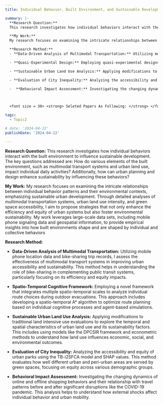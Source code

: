 ```yaml
---
title: Individual Behavior, Built Environment, and Sustainable Development

summary: |-
  **Research Question:**
  This research investigates how individual behaviors interact with the built environment to influence sustainable development. The key questions addressed are: How do various elements of the built environment, such as multimodal transport systems and urban land use, impact individual daily activities? Additionally, how can urban planning and design enhance sustainability by influencing these behaviors?

  **My Work:**
  My research focuses on examining the intricate relationships between individual behavior patterns and their environmental contexts, emphasizing sustainable urban development. Through detailed analyses of multimodal transportation systems, urban land use intensity, and green space accessibility, I aim to propose strategies that not only enhance the efficiency and equity of urban systems but also foster environmental sustainability. My work leverages large-scale data sets, including mobile phone signaling data and geospatial information, to provide empirical insights into how built environments shape and are shaped by individual and collective behaviors

  **Research Method:**
  - **Data-Driven Analysis of Multimodal Transportation:** Utilizing mobile phone location data and bike-sharing trip records, I assess the effectiveness of multimodal transport systems in improving urban accessibility and sustainability. This method helps in understanding the role of bike-sharing in complementing public transit systems, particularly focusing on its efficiency and equity impacts.

  - **Quasi-Experimental Design:** Employing quasi-experimental designs to analyze the impact of COVID-19 on travel behaviors among older adults in Shenzhen, utilizing big data from mobile phones to assess changes over time and across different urban densities and land uses.

  - **Sustainable Urban Land Use Analysis:** Applying modifications to traditional land intensive use evaluations to explore the temporal and spatial characteristics of urban land use and its sustainability factors. This includes using models like the DPCSIR framework and econometric methods to understand how land use influences economic, social, and environmental outcomes.

  - **Evaluation of City Inequality:** Analyzing the accessibility and equity of urban parks using the TB-i2SFCA model and SHAP values. This method evaluates how well different urban and peri-urban areas are served by green spaces, focusing on equity across various demographic groups.

  -  **Behavioral Impact Assessment:** Investigating the changing dynamics of online and offline shopping behaviors and their relationship with travel patterns before and after significant disruptions like the COVID-19 pandemic. This analysis helps to understand how external shocks affect individual behavior and urban mobility.

 

  <font size = 30> <strong> Seleted Papers As Following: </strong> </font>

tags:
  - Topic2

# date: '2024-04-22'
publishDate: '2024-04-22'

---
```

**Research Question:**
  This research investigates how individual behaviors interact with the built environment to influence sustainable development. The key questions addressed are: How do various elements of the built environment, such as multimodal transport systems and urban land use, impact individual daily activities? Additionally, how can urban planning and design enhance sustainability by influencing these behaviors?

**My Work:**
  My research focuses on examining the intricate relationships between individual behavior patterns and their environmental contexts, emphasizing sustainable urban development. Through detailed analyses of multimodal transportation systems, urban land use intensity, and green space accessibility, I aim to propose strategies that not only enhance the efficiency and equity of urban systems but also foster environmental sustainability. My work leverages large-scale data sets, including mobile phone signaling data and geospatial information, to provide empirical insights into how built environments shape and are shaped by individual and collective behaviors

**Research Method:**
  - **Data-Driven Analysis of Multimodal Transportation:** Utilizing mobile phone location data and bike-sharing trip records, I assess the effectiveness of multimodal transport systems in improving urban accessibility and sustainability. This method helps in understanding the role of bike-sharing in complementing public transit systems, particularly focusing on its efficiency and equity impacts.

  - **Spatio-Temporal Cognitive Framework:** Employing a novel framework that integrates multiple spatio-temporal scales to analyze individual route choices during outdoor evacuations. This approach includes developing a spatio-temporal A* algorithm to optimize route planning based on individual cognitive processes and agent-based simulations.

  - **Sustainable Urban Land Use Analysis:** Applying modifications to traditional land intensive use evaluations to explore the temporal and spatial characteristics of urban land use and its sustainability factors. This includes using models like the DPCSIR framework and econometric methods to understand how land use influences economic, social, and environmental outcomes.

  - **Evaluation of City Inequality:** Analyzing the accessibility and equity of urban parks using the TB-i2SFCA model and SHAP values. This method evaluates how well different urban and peri-urban areas are served by green spaces, focusing on equity across various demographic groups.

  -  **Behavioral Impact Assessment:** Investigating the changing dynamics of online and offline shopping behaviors and their relationship with travel patterns before and after significant disruptions like the COVID-19 pandemic. This analysis helps to understand how external shocks affect individual behavior and urban mobility.

